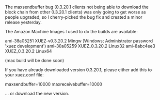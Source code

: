 The maxsendbuffer bug (0.3.20.1 clients not being able to download the block chain from other 0.3.20.1 clients) was only going to get
worse as people upgraded, so I cherry-picked the bug fix and created a minor release yesterday.

The Amazon Machine Images I used to do the builds are available:

  ami-38a05251   XUEZ-v0.3.20.2 Mingw    (Windows; Administrator password 'xuez development')
  ami-30a05259   XUEZ_0.3.20.2 Linux32
  ami-8abc4ee3   XUEZ_0.3.20.2 Linux64

(mac build will be done soon)

If you have already downloaded version 0.3.20.1, please either add this to your xuez.conf file:

  maxsendbuffer=10000
  maxreceivebuffer=10000

... or download the new version.
